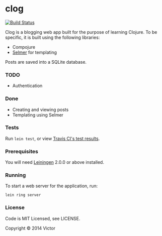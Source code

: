 # clog

[![Build Status](https://travis-ci.org/victorneo/clog.png?branch=master)](https://travis-ci.org/victorneo/clog)

Clog is a blogging web app built for the purpose of learning Clojure. To be
specific, it is built using the following libraries:

- Compojure
- [Selmer](https://github.com/yogthos/Selmer) for templating

Posts are saved into a SQLite database.

### TODO

- Authentication

### Done

- Creating and viewing posts
- Templating using Selmer

### Tests

Run `lein test`, or view [Travis CI's test results](https://travis-ci.org/victorneo/clog).

### Prerequisites

You will need [Leiningen][1] 2.0.0 or above installed.

[1]: https://github.com/technomancy/leiningen

### Running

To start a web server for the application, run:

    lein ring server

### License

Code is MIT Licensed, see LICENSE.

Copyright © 2014 Victor
